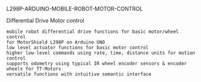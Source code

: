 

L298P-ARDUINO-MOBILE-ROBOT-MOTOR-CONTROL

Differential Drive Motor control

    mobile robot differential drive functions for basic motor/wheel control
    for MotorShield L298P on Arduino UNO
    low level actuator functions for basic motor control
    higher low-level commands using rate, time, distance units for motion control
    supports odometry using typical IR wheel encoder sensors & encoder wheels for TT-Motors
    versatile functions with intuitive semantic interface

